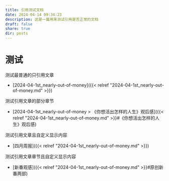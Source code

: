 ```yaml
---
title: 引用测试文档
date: 2024-04-14 09:34:23
description: 这是一篇用来测试引用是否正常的文档
draft: false
share: true
dir: posts
---
```


# 测试

测试最普通的只引用文章

- [2024-04-1st_nearly-out-of-money]({{< relref "2024-04-1st_nearly-out-of-money.md" >}})

测试引用文章的部分章节

- [2024-04-1st_nearly-out-of-money > 《你想活出怎样的人生》观后感]({{< relref "2024-04-1st_nearly-out-of-money.md" >}}#《你想活出怎样的人生》观后感)

测试引用文章且自定义显示内容

- [四月周报]({{< relref "2024-04-1st_nearly-out-of-money.md" >}})

测试引用文章章节且自定义显示内容

- [新番观感]({{< relref "2024-04-1st_nearly-out-of-money.md" >}}#原创新番两部)


